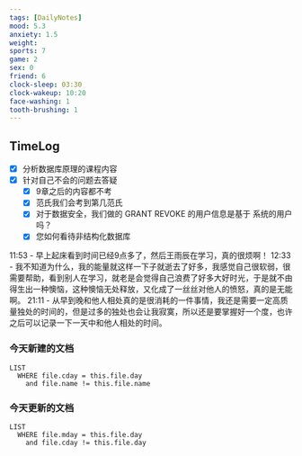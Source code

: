 ```yaml
---
tags: [DailyNotes]
mood: 5.3
anxiety: 1.5
weight: 
sports: 7
game: 2
sex: 0
friend: 6
clock-sleep: 03:30
clock-wakeup: 10:20
face-washing: 1
tooth-brushing: 1
---
```


## TimeLog

- [x] 分析数据库原理的课程内容
- [x] 针对自己不会的问题去答疑
	- [x] 9章之后的内容都不考
	- [x] 范氏我们会考到第几范氏
	- [x] 对于数据安全，我们做的 GRANT REVOKE 的用户信息是基于 系统的用户吗？
	- [x] 您如何看待非结构化数据库

11:53 - 早上起床看到时间已经9点多了，然后王雨辰在学习，真的很烦啊！
12:33 - 我不知道为什么，我的能量就这样一下子就逝去了好多，我感觉自己很软弱，很需要帮助，看到别人在学习，就老是会觉得自己浪费了好多大好时光，于是就不由得生出一种懊恼，这种懊恼无处释放，又化成了一丝丝对他人的愤怒，真的是无能啊。
21:11 - 从早到晚和他人相处真的是很消耗的一件事情，我还是需要一定高质量独处的时间的，但是过多的独处也会让我寂寞，所以还是要掌握好一个度，也许之后可以记录一下一天中和他人相处的时间。

### 今天新建的文档
```dataview
LIST 
  WHERE file.cday = this.file.day
    and file.name != this.file.name
```

### 今天更新的文档
```dataview
LIST
  WHERE file.mday = this.file.day
    and file.cday != this.file.day
```
